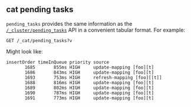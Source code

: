 ## cat pending tasks

`pending_tasks` provides the same information as the [`/_cluster/pending_tasks`](cluster-pending.html "Pending cluster tasks") API in a convenient tabular format. For example:
    
    
    GET /_cat/pending_tasks?v

Might look like:
    
    
    insertOrder timeInQueue priority source
           1685       855ms HIGH     update-mapping [foo][t]
           1686       843ms HIGH     update-mapping [foo][t]
           1693       753ms HIGH     refresh-mapping [foo][[t]]
           1688       816ms HIGH     update-mapping [foo][t]
           1689       802ms HIGH     update-mapping [foo][t]
           1690       787ms HIGH     update-mapping [foo][t]
           1691       773ms HIGH     update-mapping [foo][t]

